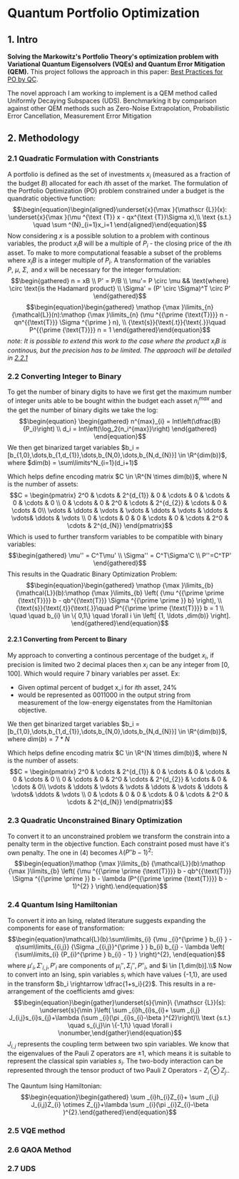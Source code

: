 # Quantum Portfolio Optimization

## 1. Intro

**Solving the Markowitz's Portfolio Theory's optimization problem with Variational Quantum Eigensolvers (VQEs) and Quantum Error Mitigation (QEM).**
This project follows the approach in this paper: [Best Practices for PO by QC](https://www.nature.com/articles/s41598-023-45392-w).

The novel approach I am working to implement is a QEM method called Uniformly Decaying Subspaces (UDS). Benchmarking it by comparison against other QEM methods such as Zero-Noise Extrapolation, Probabilistic Error Cancellation, Measurement Error Mitigation

## 2. Methodology
### 2.1 Quadratic Formulation with Constriants
A portfolio is defined as the set of investments $x_i$ (measured as a fraction of the budget $B$) allocated for each $i$th asset of the market. 
The formulation of the Portfolio Optimization (PO) problem constrained under a budget is the quandratic objective function:
$$\begin{equation}\begin{aligned}\underset{x}{\max }{\mathscr {L}}(x): \underset{x}{\max }(\mu ^{\text {T}} x - qx^{\text {T}}\Sigma x),\\ \text {s.t.} \quad \sum ^{N}_{i=1}x_i=1 \end{aligned}\end{equation}$$
Now considering $x$ is a possible solution to a problem with continous variables, the product $x_iB$ will be a multiple of $P_i$ - the closing price of the *i*th asset. To make to more computational feasable a subset of the problems where $x_iB$ is a integer multiple of $P_i$. A transformation of the variables $P,\ \mu,\ \Sigma,\text{ and } x$ will be necessary for the integer formulation:
$$\begin{gathered} n = xB \\ P' = P/B \\ \mu'= P \circ \mu  && \text{where} \circ \text{is the Hadamard product} \\ \Sigma' = (P' \circ \Sigma)^T \circ P' \end{gathered}$$ 
$$\begin{equation}\begin{gathered} \mathop {\max }\limits_{n} {\mathcal{L}}(n):\mathop {\max }\limits_{n} (\mu ^{{\prime {\text{T}}}} n - qn^{{\text{T}}} \Sigma ^{\prime } n), \\   {\text{s}}{\text{.t}}{\text{.}}\quad P^{{\prime {\text{T}}}} n = 1 \end{gathered}\end{equation}$$
*note: It is possible to extend this work to the case where the product $x_iB$ is continous, but the precision has to be limited. The approach will be detailed in [2.2.1](#221-converting-from-percent-to-binary)*

### 2.2 Converting Integer to Binary
To get the number of binary digits to have we first get the maximum number of integer units able to be bought within the budget each asset $n_i^{max}$ and the get the number of binary digits we take the log:
$$\begin{equation}
\begin{gathered} 
    n^{max}_{i} = Int\left(\dfrac{B}{P_i}\right)  \\
    d_i = Int\left(\log_2{n_i^{max}}\right)
\end{gathered}
\end{equation}$$
We then get binarized target variables $b_i = [b_{1,0},\dots,b_{1,d_{1}},\dots,b_{N,0},\dots,b_{N,d_{N}}] \in \R^{dim(b)}$, where $dim(b) = \sum\limits^N_{i=1}(d_i+1)$

Which helps define encoding matrix $C \in \R^{N \times dim(b)}$, where N is the number of assets:
$$C = \begin{pmatrix} 2^0 & \cdots & 2^{d_{1}} & 0 & \cdots & 0 & \cdots & 0 & \cdots & 0 \\ 0 & \cdots & 0 & 2^0 & \cdots & 2^{d_{2}} & \cdots & 0 & \cdots & 0\\ \vdots & \ddots & \vdots & \vdots & \ddots & \vdots & \ddots & \vdots& \ddots & \vdots \\ 0 & \cdots & 0 & 0 & \cdots & 0 & \cdots & 2^0 & \cdots & 2^{d_{N}} \end{pmatrix}$$
Which is used to further transform variables to be compatible with binary variables:
$$\begin{gathered} \mu'' = C^T\mu' \\ \Sigma'' = C^T\Sigma'C \\ P''=C^TP' \end{gathered}$$ 
This results in the Quadratic Binary Optimization Problem:
$$\begin{equation}\begin{gathered}   \mathop {\max }\limits_{b} {\mathcal{L}}(b):\mathop {\max }\limits_{b} \left( {\mu ^{{\prime \prime {\text{T}}}} b - qb^{{\text{T}}} \Sigma ^{{\prime \prime }} b} \right),  \\   {\text{s}}{\text{.t}}{\text{.}}\quad P^{{\prime \prime {\text{T}}}} b = 1 \\   \quad \quad b_{i}  \in \{ 0,1\} \quad \forall i \in \left[ {1, \ldots ,dim(b)} \right]. \end{gathered}\end{equation}$$

#### 2.2.1 Converting from Percent to Binary
My approach to converting a continous percentage of the budget $x_i$, if precision is limited two 2 decimal places then $x_i$ can be any integer from [0, 100]. Which would require 7 binary variables per asset. 
Ex:
- Given optimal percent of budget x_i for $i$th asset, 24%
- would be represented as 0011000 in the output string from measurement of the low-energy eigenstates from the Hamiltonian objective.


We then get binarized target variables $b_i = [b_{1,0},\dots,b_{1,d_{1}},\dots,b_{N,0},\dots,b_{N,d_{N}}] \in \R^{dim(b)}$, where $dim(b) = 7*N$

Which helps define encoding matrix $C \in \R^{N \times dim(b)}$, where N is the number of assets:
$$C = \begin{pmatrix} 2^0 & \cdots & 2^{d_{1}} & 0 & \cdots & 0 & \cdots & 0 & \cdots & 0 \\ 0 & \cdots & 0 & 2^0 & \cdots & 2^{d_{2}} & \cdots & 0 & \cdots & 0\\ \vdots & \ddots & \vdots & \vdots & \ddots & \vdots & \ddots & \vdots& \ddots & \vdots \\ 0 & \cdots & 0 & 0 & \cdots & 0 & \cdots & 2^0 & \cdots & 2^{d_{N}} \end{pmatrix}$$

### 2.3 Quadratic Unconstrained Binary Optimization
To convert it to an unconstrained problem we transform the constrain into a penalty term in the objective function. Each constraint posed must have it's own penalty. The one in (4) becomes $\lambda(P''b-1)^2$:
$$\begin{equation}\mathop {\max }\limits_{b} {\mathcal{L}}(b):\mathop {\max }\limits_{b} \left( {\mu ^{{\prime \prime {\text{T}}}} b - qb^{{\text{T}}} \Sigma ^{{\prime \prime }} b - \lambda (P^{{\prime \prime {\text{T}}}} b - 1)^{2} } \right).\end{equation}$$

### 2.4 Quantum Ising Hamiltonian 
To convert it into an Ising, related literature suggests expanding the components for ease of transformation:
$$\begin{equation}\mathcal{L}(b):\sum\limits_{i} {\mu _{i}^{\prime } b_{i} }  - q\sum\limits_{{i,j}} {\Sigma _{{i,j}}^{\prime } } b_{i} b_{j}  - \lambda \left( {\sum\limits_{i} {P_{i}^{\prime } b_{i}  - 1} } \right)^{2}, \end{equation}$$
where $\mu'_i,\Sigma'_{i,j}, P'_i$ are components of $\mu_i'', \Sigma_i'', P''_i$, and $i \in [1,dim(b)].\\$ 
Now to convert into an Ising, spin variables $s_i$ which have values {-1,1}, are used in the transform $b_i \rightarrow \dfrac{1+s_i}{2}$. This results in a re-arrangement of the coefficients amd gives:
$$\begin{equation}\begin{gather}\underset{s}{\min}\ {\mathscr {L}}(s): \underset{s}{\min }\left( \sum _{i}h_{i}s_{i}+ \sum _{i,j} J_{i,j}s_{i}s_{j}+\lambda (\sum _{i}(\pi _{i}s_{i}-\beta )^{2}\right)\\ \text {s.t.} \quad s_{i,j}\in \{-1,1\} \quad \forall i \nonumber,\end{gather}\end{equation}$$ 
$J_{i,j}$ represents the coupling term between two spin variables.
We know that the eigenvalues of the Pauli Z operators are $\pm1$, which means it is suitable to represent the classical spin variables $s_i$. The two-body interaction can be represented through the tensor product of two Pauli Z Operators - $Z_i \otimes Z_{j}$..

The Qauntum Ising Hamiltonian:
$$\begin{equation}\begin{gathered} \sum _{i}h_{i}Z_{i}+ \sum _{i,j} J_{i,j}Z_{i} \otimes Z_{j}+\lambda \sum _{i}(\pi _{i}Z_{i}-\beta )^{2}.\end{gathered}\end{equation}$$

### 2.5 VQE method

### 2.6 QAOA Method

### 2.7 UDS
